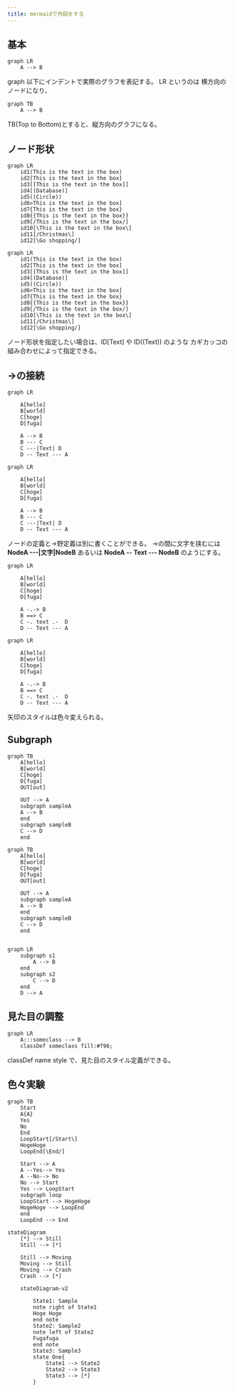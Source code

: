 ```yaml
---
title: mermaidで作図をする
---
```


## 基本

```mermaid
graph LR
    A --> B
```

graph 以下にインデントで実際のグラフを表記する。
LR というのは 横方向のノードになり、

```mermaid
graph TB
    A --> B
```

TB(Top to Bottom)とすると、縦方向のグラフになる。

## ノード形状

```mermaid
graph LR
    id1(This is the text in the box)
    id2[This is the text in the box]
    id3[[This is the text in the box]]
    id4[(Database)]
    id5((Circle))
    id6>This is the text in the box]
    id7{This is the text in the box}
    id8{{This is the text in the box}}
    id9[/This is the text in the box/]
    id10[\This is the text in the box\]
    id11[/Christmas\]
    id12[\Go shopping/]
```

```
graph LR
    id1(This is the text in the box)
    id2[This is the text in the box]
    id3[[This is the text in the box]]
    id4[(Database)]
    id5((Circle))
    id6>This is the text in the box]
    id7{This is the text in the box}
    id8{{This is the text in the box}}
    id9[/This is the text in the box/]
    id10[\This is the text in the box\]
    id11[/Christmas\]
    id12[\Go shopping/]
```

ノード形状を指定したい場合は、ID[Text] や ID((Text)) のような
カギカッコの組み合わせによって指定できる。

## →の接続


```mermaid
graph LR
    
    A[hello]
    B[world]
    C[hoge]
    D[fuga]
    
    A --> B
    B --- C
    C ---|Text| D
    D -- Text --- A
```

```
graph LR
    
    A[hello]
    B[world]
    C[hoge]
    D[fuga]
    
    A --> B
    B --- C
    C ---|Text| D
    D -- Text --- A
```

ノードの定義と→野定義は別に書くことができる。
→の間に文字を挟むには **NodeA ---|文字|NodeB** あるいは **NodeA -- Text --- NodeB** のようにする。

```mermaid
graph LR
    
    A[hello]
    B[world]
    C[hoge]
    D[fuga]
    
    A -.-> B
    B ==> C
    C -. text .-  D
    D -- Text --- A
```

```
graph LR
    
    A[hello]
    B[world]
    C[hoge]
    D[fuga]
    
    A -.-> B
    B ==> C
    C -. text .-  D
    D -- Text --- A
```
矢印のスタイルは色々変えられる。

## Subgraph

```mermaid
graph TB
    A[hello]
    B[world]
    C[hoge]
    D[fuga]
    OUT[out]
    
    OUT --> A
    subgraph sampleA
    A --> B
    end
    subgraph sampleB
    C --> D
    end
```

```
graph TB
    A[hello]
    B[world]
    C[hoge]
    D[fuga]
    OUT[out]
    
    OUT --> A
    subgraph sampleA
    A --> B
    end
    subgraph sampleB
    C --> D
    end
    
```

```mermaid
graph LR
    subgraph s1
        A --> B
    end
    subgraph s2
        C --> D
    end
    D --> A
```

## 見た目の調整

```mermaid
graph LR
    A:::someclass --> B
    classDef someclass fill:#f96;
```

classDef name style で、見た目のスタイル定義ができる。

## 色々実験

```mermaid
graph TB
    Start
    A{A}
    Yes
    No
    End
    LoopStart[/Start\]
    HogeHoge
    LoopEnd[\End/]
    
    Start --> A
    A --Yes--> Yes
    A --No--> No
    No --> Start
    Yes --> LoopStart
    subgraph loop
    LoopStart --> HogeHoge
    HogeHoge --> LoopEnd
    end
    LoopEnd --> End

```

```mermaid
stateDiagram
    [*] --> Still
    Still --> [*]

    Still --> Moving
    Moving --> Still
    Moving --> Crash
    Crash --> [*]
```

```mermaid
    stateDiagram-v2

        State1: Sample
        note right of State1
        Hoge Hoge
        end note
        State2: Sample2
        note left of State2
        Fugafuga
        end note
        State3: Sample3
        state One{
            State1 --> State2
            State2 --> State3
            State3 --> [*]
        }
```
